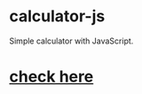 # calculator-js

Simple calculator with JavaScript.

# <a href="https://manoharys.github.io/calculator-js/" > check here</a>
